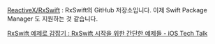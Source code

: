 [ReactiveX/RxSwift](https://github.com/ReactiveX/RxSwift) : RxSwift의 GitHub 저장소입니다. 이제 Swift Package Manager 도 지원하는 것 같습니다.

[RxSwift 예제로 감잡기 : RxSwift 시작을 위한 간단한 예제들 - iOS Tech Talk](https://realm.io/kr/news/how-to-use-rxswift-with-simple-examples-ios-techtalk/)
